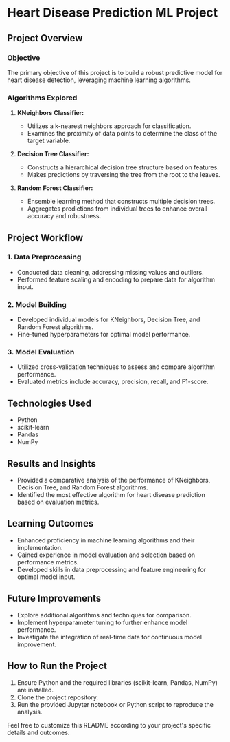 # Heart Disease Prediction ML Project

## Project Overview

### Objective
The primary objective of this project is to build a robust predictive model for heart disease detection, leveraging machine learning algorithms.

### Algorithms Explored
1. **KNeighbors Classifier:**
   - Utilizes a k-nearest neighbors approach for classification.
   - Examines the proximity of data points to determine the class of the target variable.

2. **Decision Tree Classifier:**
   - Constructs a hierarchical decision tree structure based on features.
   - Makes predictions by traversing the tree from the root to the leaves.

3. **Random Forest Classifier:**
   - Ensemble learning method that constructs multiple decision trees.
   - Aggregates predictions from individual trees to enhance overall accuracy and robustness.

## Project Workflow

### 1. Data Preprocessing
- Conducted data cleaning, addressing missing values and outliers.
- Performed feature scaling and encoding to prepare data for algorithm input.

### 2. Model Building
- Developed individual models for KNeighbors, Decision Tree, and Random Forest algorithms.
- Fine-tuned hyperparameters for optimal model performance.

### 3. Model Evaluation
- Utilized cross-validation techniques to assess and compare algorithm performance.
- Evaluated metrics include accuracy, precision, recall, and F1-score.

## Technologies Used

- Python
- scikit-learn
- Pandas
- NumPy

## Results and Insights

- Provided a comparative analysis of the performance of KNeighbors, Decision Tree, and Random Forest algorithms.
- Identified the most effective algorithm for heart disease prediction based on evaluation metrics.

## Learning Outcomes

- Enhanced proficiency in machine learning algorithms and their implementation.
- Gained experience in model evaluation and selection based on performance metrics.
- Developed skills in data preprocessing and feature engineering for optimal model input.

## Future Improvements

- Explore additional algorithms and techniques for comparison.
- Implement hyperparameter tuning to further enhance model performance.
- Investigate the integration of real-time data for continuous model improvement.

## How to Run the Project

1. Ensure Python and the required libraries (scikit-learn, Pandas, NumPy) are installed.
2. Clone the project repository.
3. Run the provided Jupyter notebook or Python script to reproduce the analysis.

Feel free to customize this README according to your project's specific details and outcomes.
